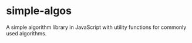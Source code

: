# simple-algos
A simple algorithm library in JavaScript with utility functions for commonly used algorithms.
